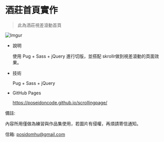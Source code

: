 # 酒莊首頁實作
> 此為酒莊視差滾動首頁

![Imgur](https://i.imgur.com/oiic2ho.jpg)

- 說明

  使用 Pug + Sass + jQuery 進行切版，並搭配 skrollr做到視差滾動的頁面效果。

- 技術

  Pug + Sass + jQuery

- GitHub Pages

  https://poseidoncode.github.io/scrollingpage/
  



備註:

內容所用僅做為練習與作品集使用，若圖片有侵權，再煩請寄信通知。

信箱: posidomhu@gmail.com
